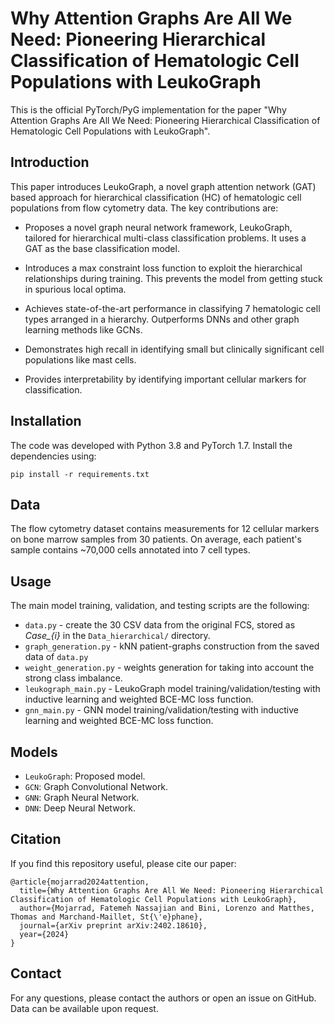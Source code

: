 # Why Attention Graphs Are All We Need: Pioneering Hierarchical Classification of Hematologic Cell Populations with LeukoGraph

This is the official PyTorch/PyG implementation for the paper "Why Attention Graphs Are All We Need: Pioneering Hierarchical Classification of Hematologic Cell Populations with LeukoGraph".

## Introduction

This paper introduces LeukoGraph, a novel graph attention network (GAT) based approach for hierarchical classification (HC) of hematologic cell populations from flow cytometry data. The key contributions are:

- Proposes a novel graph neural network framework, LeukoGraph, tailored for hierarchical multi-class classification problems. It uses a GAT as the base classification model.

- Introduces a max constraint loss function to exploit the hierarchical relationships during training. This prevents the model from getting stuck in spurious local optima.

- Achieves state-of-the-art performance in classifying 7 hematologic cell types arranged in a hierarchy. Outperforms DNNs and other graph learning methods like GCNs.

- Demonstrates high recall in identifying small but clinically significant cell populations like mast cells.

- Provides interpretability by identifying important cellular markers for classification.

## Installation

The code was developed with Python 3.8 and PyTorch 1.7. Install the dependencies using:

```
pip install -r requirements.txt
```

## Data

The flow cytometry dataset contains measurements for 12 cellular markers on bone marrow samples from 30 patients. On average, each patient's sample contains ~70,000 cells annotated into 7 cell types.

## Usage

The main model training, validation, and testing scripts are the following:

- `data.py` - create the 30 CSV data from the original FCS, stored as *Case_{i}* in the `Data_hierarchical/` directory.
- `graph_generation.py` - kNN patient-graphs construction from the saved data of `data.py`
- `weight_generation.py` - weights generation for taking into account the strong class imbalance.
- `leukograph_main.py` - LeukoGraph model training/validation/testing with inductive learning and weighted BCE-MC loss function.
- `gnn_main.py` - GNN model training/validation/testing with inductive learning and weighted BCE-MC loss function.

## Models

- `LeukoGraph`: Proposed model. 
- `GCN`: Graph Convolutional Network.
- `GNN`: Graph Neural Network.  
- `DNN`: Deep Neural Network.

## Citation

If you find this repository useful, please cite our paper:

```
@article{mojarrad2024attention,
  title={Why Attention Graphs Are All We Need: Pioneering Hierarchical Classification of Hematologic Cell Populations with LeukoGraph},
  author={Mojarrad, Fatemeh Nassajian and Bini, Lorenzo and Matthes, Thomas and Marchand-Maillet, St{\'e}phane},
  journal={arXiv preprint arXiv:2402.18610},
  year={2024}
}
```

## Contact

For any questions, please contact the authors or open an issue on GitHub. Data can be available upon request.
